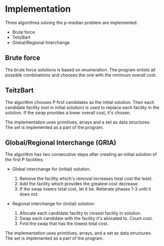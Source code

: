 # Implementation

Three algorithms solving the p-median problem are implemented: 
* Brute force 
* TeitzBart
* Global/Regional Interchange.

## Brute force

The brute force solutions is based on enumeration. The program enlists all possible combinations and chooses the one with the minimum overall cost.

## TeitzBart 

The algorithm chooses P first candidates as the initial solution. Then each candidate facility (not in initial solution) is used to replace each facility in the solution. If the swap provides a lower overall cost, it's chosen.

The implementation uses primitives, arrays and a set as data structures. The set is implemented as a part of the program.

## Global/Regional Interchange (GRIA)

The algorithm has two consecutive steps after creating an initial solution of the first P facilities:

* Global interchange for (initial) solution. 
    1. Remove the facility which's removal increases total cost the least.
    2. Add the facility which provides the greatest cost decrease.
    3. If the swap lowers total cost, let it be. Reiterate phases 1-3 until it does not.

* Regional interchange for (initial) solution: 
    1. Allocate each candidate facility to closest facility in solution.
    2. Swap each candidate with the facility it's allocated to. Count cost. 
    3. Find the swap that has the lowest total cost.

The implementation uses primitives, arrays, and a set as data structures. The set is implemented as a part of the program.